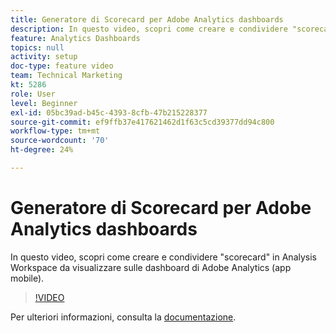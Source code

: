 ```yaml
---
title: Generatore di Scorecard per Adobe Analytics dashboards
description: In questo video, scopri come creare e condividere "scorecard" in Analysis Workspace da visualizzare sulle dashboard di Adobe Analytics (app mobile).
feature: Analytics Dashboards
topics: null
activity: setup
doc-type: feature video
team: Technical Marketing
kt: 5286
role: User
level: Beginner
exl-id: 05bc39ad-b45c-4393-8cfb-47b215228377
source-git-commit: ef9ffb37e417621462d1f63c5cd39377dd94c800
workflow-type: tm+mt
source-wordcount: '70'
ht-degree: 24%

---
```


# Generatore di Scorecard per Adobe Analytics dashboards

In questo video, scopri come creare e condividere &quot;scorecard&quot; in Analysis Workspace da visualizzare sulle dashboard di Adobe Analytics (app mobile).

>[!VIDEO](https://video.tv.adobe.com/v/34544/?quality=12)

Per ulteriori informazioni, consulta la [documentazione](https://experienceleague.adobe.com/docs/analytics/analyze/mobapp/home.html?lang=en).
